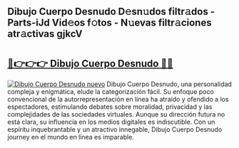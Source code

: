 ## Dibujo Cuerpo Desnudo D𝚎sn𝚞dos filtr𝚊dos - Parts-iJd Vid𝚎os f𝚘tos - N𝚞evas filtr𝚊ciones atr𝚊ctivas gjkcV

# <h2><a href="http://mb6r7p.tromn.icu/?c=Dibujo+Cuerpo+Desnudo">🔗👉👉👉 Dibujo Cuerpo Desnudo 🔗🔗</a></h2>

[![Dibujo Cuerpo Desnudo nuevo](https://i.imgur.com/pEAQMta.gif)](http://mb6r7p.tromn.icu/?c=Dibujo+Cuerpo+Desnudo)
Dibujo Cuerpo Desnudo, una personalidad compleja y enigmática, elude la categorización fácil. Su enfoque poco convencional de la autorrepresentación en línea ha atraído y ofendido a los espectadores, estimulando debates sobre moralidad, privacidad y las complejidades de las sociedades virtuales. Aunque su dirección futura no está clara, su influencia en los medios digitales es indiscutible. Con un espíritu inquebrantable y un atractivo innegable, Dibujo Cuerpo Desnudo journey en el mundo en línea es imparable.
